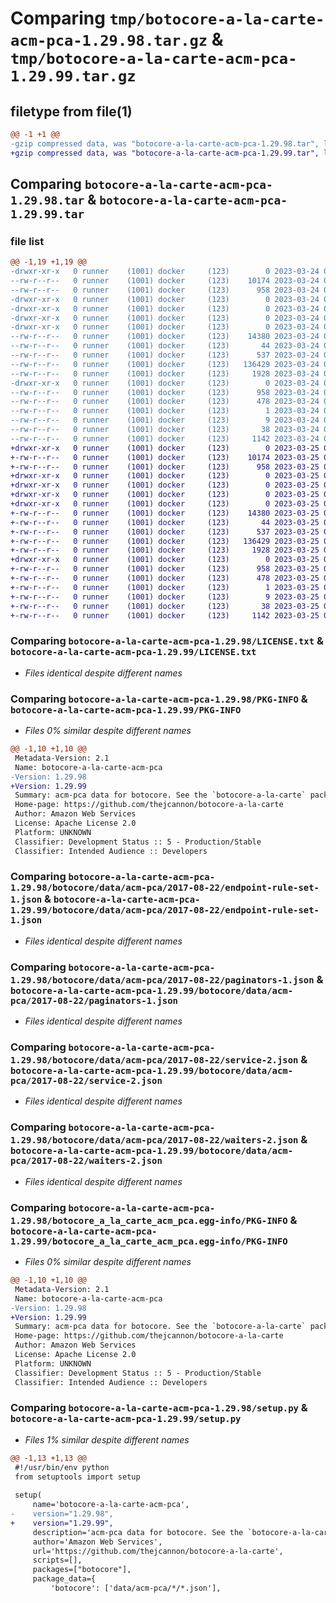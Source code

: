 # Comparing `tmp/botocore-a-la-carte-acm-pca-1.29.98.tar.gz` & `tmp/botocore-a-la-carte-acm-pca-1.29.99.tar.gz`

## filetype from file(1)

```diff
@@ -1 +1 @@
-gzip compressed data, was "botocore-a-la-carte-acm-pca-1.29.98.tar", last modified: Fri Mar 24 01:24:02 2023, max compression
+gzip compressed data, was "botocore-a-la-carte-acm-pca-1.29.99.tar", last modified: Sat Mar 25 01:22:18 2023, max compression
```

## Comparing `botocore-a-la-carte-acm-pca-1.29.98.tar` & `botocore-a-la-carte-acm-pca-1.29.99.tar`

### file list

```diff
@@ -1,19 +1,19 @@
-drwxr-xr-x   0 runner    (1001) docker     (123)        0 2023-03-24 01:24:02.093783 botocore-a-la-carte-acm-pca-1.29.98/
--rw-r--r--   0 runner    (1001) docker     (123)    10174 2023-03-24 01:24:01.000000 botocore-a-la-carte-acm-pca-1.29.98/LICENSE.txt
--rw-r--r--   0 runner    (1001) docker     (123)      958 2023-03-24 01:24:02.093783 botocore-a-la-carte-acm-pca-1.29.98/PKG-INFO
-drwxr-xr-x   0 runner    (1001) docker     (123)        0 2023-03-24 01:24:02.093783 botocore-a-la-carte-acm-pca-1.29.98/botocore/
-drwxr-xr-x   0 runner    (1001) docker     (123)        0 2023-03-24 01:24:02.093783 botocore-a-la-carte-acm-pca-1.29.98/botocore/data/
-drwxr-xr-x   0 runner    (1001) docker     (123)        0 2023-03-24 01:24:02.093783 botocore-a-la-carte-acm-pca-1.29.98/botocore/data/acm-pca/
-drwxr-xr-x   0 runner    (1001) docker     (123)        0 2023-03-24 01:24:02.093783 botocore-a-la-carte-acm-pca-1.29.98/botocore/data/acm-pca/2017-08-22/
--rw-r--r--   0 runner    (1001) docker     (123)    14380 2023-03-24 01:23:57.000000 botocore-a-la-carte-acm-pca-1.29.98/botocore/data/acm-pca/2017-08-22/endpoint-rule-set-1.json
--rw-r--r--   0 runner    (1001) docker     (123)       44 2023-03-24 01:23:57.000000 botocore-a-la-carte-acm-pca-1.29.98/botocore/data/acm-pca/2017-08-22/examples-1.json
--rw-r--r--   0 runner    (1001) docker     (123)      537 2023-03-24 01:23:57.000000 botocore-a-la-carte-acm-pca-1.29.98/botocore/data/acm-pca/2017-08-22/paginators-1.json
--rw-r--r--   0 runner    (1001) docker     (123)   136429 2023-03-24 01:23:57.000000 botocore-a-la-carte-acm-pca-1.29.98/botocore/data/acm-pca/2017-08-22/service-2.json
--rw-r--r--   0 runner    (1001) docker     (123)     1928 2023-03-24 01:23:57.000000 botocore-a-la-carte-acm-pca-1.29.98/botocore/data/acm-pca/2017-08-22/waiters-2.json
-drwxr-xr-x   0 runner    (1001) docker     (123)        0 2023-03-24 01:24:02.093783 botocore-a-la-carte-acm-pca-1.29.98/botocore_a_la_carte_acm_pca.egg-info/
--rw-r--r--   0 runner    (1001) docker     (123)      958 2023-03-24 01:24:02.000000 botocore-a-la-carte-acm-pca-1.29.98/botocore_a_la_carte_acm_pca.egg-info/PKG-INFO
--rw-r--r--   0 runner    (1001) docker     (123)      478 2023-03-24 01:24:02.000000 botocore-a-la-carte-acm-pca-1.29.98/botocore_a_la_carte_acm_pca.egg-info/SOURCES.txt
--rw-r--r--   0 runner    (1001) docker     (123)        1 2023-03-24 01:24:02.000000 botocore-a-la-carte-acm-pca-1.29.98/botocore_a_la_carte_acm_pca.egg-info/dependency_links.txt
--rw-r--r--   0 runner    (1001) docker     (123)        9 2023-03-24 01:24:02.000000 botocore-a-la-carte-acm-pca-1.29.98/botocore_a_la_carte_acm_pca.egg-info/top_level.txt
--rw-r--r--   0 runner    (1001) docker     (123)       38 2023-03-24 01:24:02.093783 botocore-a-la-carte-acm-pca-1.29.98/setup.cfg
--rw-r--r--   0 runner    (1001) docker     (123)     1142 2023-03-24 01:24:01.000000 botocore-a-la-carte-acm-pca-1.29.98/setup.py
+drwxr-xr-x   0 runner    (1001) docker     (123)        0 2023-03-25 01:22:18.870137 botocore-a-la-carte-acm-pca-1.29.99/
+-rw-r--r--   0 runner    (1001) docker     (123)    10174 2023-03-25 01:22:18.000000 botocore-a-la-carte-acm-pca-1.29.99/LICENSE.txt
+-rw-r--r--   0 runner    (1001) docker     (123)      958 2023-03-25 01:22:18.870137 botocore-a-la-carte-acm-pca-1.29.99/PKG-INFO
+drwxr-xr-x   0 runner    (1001) docker     (123)        0 2023-03-25 01:22:18.866137 botocore-a-la-carte-acm-pca-1.29.99/botocore/
+drwxr-xr-x   0 runner    (1001) docker     (123)        0 2023-03-25 01:22:18.866137 botocore-a-la-carte-acm-pca-1.29.99/botocore/data/
+drwxr-xr-x   0 runner    (1001) docker     (123)        0 2023-03-25 01:22:18.866137 botocore-a-la-carte-acm-pca-1.29.99/botocore/data/acm-pca/
+drwxr-xr-x   0 runner    (1001) docker     (123)        0 2023-03-25 01:22:18.866137 botocore-a-la-carte-acm-pca-1.29.99/botocore/data/acm-pca/2017-08-22/
+-rw-r--r--   0 runner    (1001) docker     (123)    14380 2023-03-25 01:22:12.000000 botocore-a-la-carte-acm-pca-1.29.99/botocore/data/acm-pca/2017-08-22/endpoint-rule-set-1.json
+-rw-r--r--   0 runner    (1001) docker     (123)       44 2023-03-25 01:22:12.000000 botocore-a-la-carte-acm-pca-1.29.99/botocore/data/acm-pca/2017-08-22/examples-1.json
+-rw-r--r--   0 runner    (1001) docker     (123)      537 2023-03-25 01:22:12.000000 botocore-a-la-carte-acm-pca-1.29.99/botocore/data/acm-pca/2017-08-22/paginators-1.json
+-rw-r--r--   0 runner    (1001) docker     (123)   136429 2023-03-25 01:22:12.000000 botocore-a-la-carte-acm-pca-1.29.99/botocore/data/acm-pca/2017-08-22/service-2.json
+-rw-r--r--   0 runner    (1001) docker     (123)     1928 2023-03-25 01:22:12.000000 botocore-a-la-carte-acm-pca-1.29.99/botocore/data/acm-pca/2017-08-22/waiters-2.json
+drwxr-xr-x   0 runner    (1001) docker     (123)        0 2023-03-25 01:22:18.866137 botocore-a-la-carte-acm-pca-1.29.99/botocore_a_la_carte_acm_pca.egg-info/
+-rw-r--r--   0 runner    (1001) docker     (123)      958 2023-03-25 01:22:18.000000 botocore-a-la-carte-acm-pca-1.29.99/botocore_a_la_carte_acm_pca.egg-info/PKG-INFO
+-rw-r--r--   0 runner    (1001) docker     (123)      478 2023-03-25 01:22:18.000000 botocore-a-la-carte-acm-pca-1.29.99/botocore_a_la_carte_acm_pca.egg-info/SOURCES.txt
+-rw-r--r--   0 runner    (1001) docker     (123)        1 2023-03-25 01:22:18.000000 botocore-a-la-carte-acm-pca-1.29.99/botocore_a_la_carte_acm_pca.egg-info/dependency_links.txt
+-rw-r--r--   0 runner    (1001) docker     (123)        9 2023-03-25 01:22:18.000000 botocore-a-la-carte-acm-pca-1.29.99/botocore_a_la_carte_acm_pca.egg-info/top_level.txt
+-rw-r--r--   0 runner    (1001) docker     (123)       38 2023-03-25 01:22:18.870137 botocore-a-la-carte-acm-pca-1.29.99/setup.cfg
+-rw-r--r--   0 runner    (1001) docker     (123)     1142 2023-03-25 01:22:18.000000 botocore-a-la-carte-acm-pca-1.29.99/setup.py
```

### Comparing `botocore-a-la-carte-acm-pca-1.29.98/LICENSE.txt` & `botocore-a-la-carte-acm-pca-1.29.99/LICENSE.txt`

 * *Files identical despite different names*

### Comparing `botocore-a-la-carte-acm-pca-1.29.98/PKG-INFO` & `botocore-a-la-carte-acm-pca-1.29.99/PKG-INFO`

 * *Files 0% similar despite different names*

```diff
@@ -1,10 +1,10 @@
 Metadata-Version: 2.1
 Name: botocore-a-la-carte-acm-pca
-Version: 1.29.98
+Version: 1.29.99
 Summary: acm-pca data for botocore. See the `botocore-a-la-carte` package for more info.
 Home-page: https://github.com/thejcannon/botocore-a-la-carte
 Author: Amazon Web Services
 License: Apache License 2.0
 Platform: UNKNOWN
 Classifier: Development Status :: 5 - Production/Stable
 Classifier: Intended Audience :: Developers
```

### Comparing `botocore-a-la-carte-acm-pca-1.29.98/botocore/data/acm-pca/2017-08-22/endpoint-rule-set-1.json` & `botocore-a-la-carte-acm-pca-1.29.99/botocore/data/acm-pca/2017-08-22/endpoint-rule-set-1.json`

 * *Files identical despite different names*

### Comparing `botocore-a-la-carte-acm-pca-1.29.98/botocore/data/acm-pca/2017-08-22/paginators-1.json` & `botocore-a-la-carte-acm-pca-1.29.99/botocore/data/acm-pca/2017-08-22/paginators-1.json`

 * *Files identical despite different names*

### Comparing `botocore-a-la-carte-acm-pca-1.29.98/botocore/data/acm-pca/2017-08-22/service-2.json` & `botocore-a-la-carte-acm-pca-1.29.99/botocore/data/acm-pca/2017-08-22/service-2.json`

 * *Files identical despite different names*

### Comparing `botocore-a-la-carte-acm-pca-1.29.98/botocore/data/acm-pca/2017-08-22/waiters-2.json` & `botocore-a-la-carte-acm-pca-1.29.99/botocore/data/acm-pca/2017-08-22/waiters-2.json`

 * *Files identical despite different names*

### Comparing `botocore-a-la-carte-acm-pca-1.29.98/botocore_a_la_carte_acm_pca.egg-info/PKG-INFO` & `botocore-a-la-carte-acm-pca-1.29.99/botocore_a_la_carte_acm_pca.egg-info/PKG-INFO`

 * *Files 0% similar despite different names*

```diff
@@ -1,10 +1,10 @@
 Metadata-Version: 2.1
 Name: botocore-a-la-carte-acm-pca
-Version: 1.29.98
+Version: 1.29.99
 Summary: acm-pca data for botocore. See the `botocore-a-la-carte` package for more info.
 Home-page: https://github.com/thejcannon/botocore-a-la-carte
 Author: Amazon Web Services
 License: Apache License 2.0
 Platform: UNKNOWN
 Classifier: Development Status :: 5 - Production/Stable
 Classifier: Intended Audience :: Developers
```

### Comparing `botocore-a-la-carte-acm-pca-1.29.98/setup.py` & `botocore-a-la-carte-acm-pca-1.29.99/setup.py`

 * *Files 1% similar despite different names*

```diff
@@ -1,13 +1,13 @@
 #!/usr/bin/env python
 from setuptools import setup
 
 setup(
     name='botocore-a-la-carte-acm-pca',
-    version="1.29.98",
+    version="1.29.99",
     description='acm-pca data for botocore. See the `botocore-a-la-carte` package for more info.',
     author='Amazon Web Services',
     url='https://github.com/thejcannon/botocore-a-la-carte',
     scripts=[],
     packages=["botocore"],
     package_data={
         'botocore': ['data/acm-pca/*/*.json'],
```

